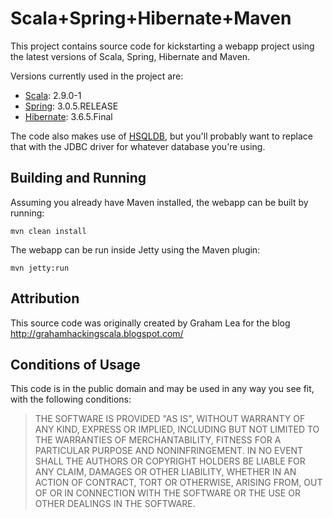 Scala+Spring+Hibernate+Maven
============================

This project contains source code for kickstarting a webapp project using the latest versions of Scala, Spring, Hibernate and Maven.

Versions currently used in the project are:

* [Scala](http://www.scala-lang.org/): 2.9.0-1
* [Spring](http://www.springsource.org/about): 3.0.5.RELEASE
* [Hibernate](http://www.hibernate.org/): 3.6.5.Final

The code also makes use of [HSQLDB](http://hsqldb.org/), but you'll probably want to replace that with the JDBC driver
for whatever database you're using.


Building and Running
--------------------

Assuming you already have Maven installed, the webapp can be built by running:

    mvn clean install

The webapp can be run inside Jetty using the Maven plugin:

    mvn jetty:run


Attribution
-----------

This source code was originally created by Graham Lea for the blog http://grahamhackingscala.blogspot.com/


Conditions of Usage
-------------------

This code is in the public domain and may be used in any way you see fit, with the following conditions:

> THE SOFTWARE IS PROVIDED "AS IS", WITHOUT WARRANTY OF ANY KIND, EXPRESS OR
> IMPLIED, INCLUDING BUT NOT LIMITED TO THE WARRANTIES OF MERCHANTABILITY,
> FITNESS FOR A PARTICULAR PURPOSE AND NONINFRINGEMENT. IN NO EVENT SHALL THE
> AUTHORS OR COPYRIGHT HOLDERS BE LIABLE FOR ANY CLAIM, DAMAGES OR OTHER
> LIABILITY, WHETHER IN AN ACTION OF CONTRACT, TORT OR OTHERWISE, ARISING FROM,
> OUT OF OR IN CONNECTION WITH THE SOFTWARE OR THE USE OR OTHER DEALINGS IN
> THE SOFTWARE.
